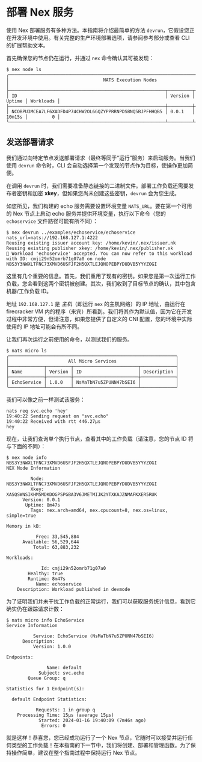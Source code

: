 # 部署 Nex 服务
使用 Nex 部署服务有多种方法。本指南将介绍最简单的方法 `devrun`，它假设您正在开发环境中使用。有关完整的生产环境部署选项，请参阅参考部分或查看 CLI 的扩展帮助文本。

首先确保您的节点仍在运行，并通过 `nex` 命令确认其可被发现：

```
$ nex node ls
╭─────────────────────────────────────────────────────────────────────────────────────────╮
│                                   NATS Execution Nodes                                  │
├──────────────────────────────────────────────────────────┬─────────┬────────┬───────────┤
│ ID                                                       │ Version │ Uptime │ Workloads │
├──────────────────────────────────────────────────────────┼─────────┼────────┼───────────┤
│ NCOBPU3MCEA7LF6XADFD4P74CHW2OL6GQZYPPRRNPDSBNQ5BJPFHHQB5 │ 0.0.1   │ 10m15s │         0 │
╰──────────────────────────────────────────────────────────┴─────────┴────────┴───────────╯
```

## 发送部署请求
我们通过向特定节点发送部署请求（最终等同于“运行”服务）来启动服务。当我们使用 `devrun` 命令时，CLI 会自动选择第一个发现的节点作为目标，使操作更加简便。

在调用 `devrun` 时，我们需要准备静态链接的二进制文件。部署工作负载还需要发布者密钥和加密 **xkey**，但如果您尚未创建这些密钥，`devrun` 会为您生成。

如您所见，我们构建的 echo 服务需要设置环境变量 `NATS_URL`。要在第一个可用的 Nex 节点上启动 echo 服务并提供环境变量，执行以下命令（您的 `echoservice` 文件路径可能有所不同）：

```
$ nex devrun ../examples/echoservice/echoservice nats_url=nats://192.168.127.1:4222
Reusing existing issuer account key: /home/kevin/.nex/issuer.nk
Reusing existing publisher xkey: /home/kevin/.nex/publisher.xk
🚀 Workload 'echoservice' accepted. You can now refer to this workload with ID: cmji29n52omrb71g07a0 on node NBS3Y3NWXLTFNC73XMVD6USFJF2H5QXTLEJQNOPEBPYDUDVB5YYYZOGI
```

这里有几个重要的信息。首先，我们重用了现有的密钥。如果您是第一次运行工作负载，您会看到这两个密钥被创建。其次，我们收到了目标节点的确认，其中包含机器/工作负载 ID。

地址 `192.168.127.1` 是 _主机_（即运行 `nex` 的主机网络）的 IP 地址，由运行在 firecracker VM 内的程序（来宾）所看到。我们将其作为默认值，因为它在开发过程中非常方便，但请注意，如果您提供了自定义的 CNI 配置，您的环境中实际使用的 IP 地址可能会有所不同。

让我们再次运行之前使用的命令，以测试我们的服务。

```
$ nats micro ls
╭──────────────────────────────────────────────────────────────╮
│                      All Micro Services                      │
├─────────────┬─────────┬────────────────────────┬─────────────┤
│ Name        │ Version │ ID                     │ Description │
├─────────────┼─────────┼────────────────────────┼─────────────┤
│ EchoService │ 1.0.0   │ NsMaTbN7u5ZPUNN47bSEI6 │             │
╰─────────────┴─────────┴────────────────────────┴─────────────╯
```

我们可以像之前一样测试该服务：

```
nats req svc.echo 'hey'
19:40:22 Sending request on "svc.echo"
19:40:22 Received with rtt 446.27µs
hey
```

现在，让我们查询单个执行节点，查看其中的工作负载（请注意，您的节点 ID 将与下面的不同）：

```
$ nex node info NBS3Y3NWXLTFNC73XMVD6USFJF2H5QXTLEJQNOPEBPYDUDVB5YYYZOGI
NEX Node Information

         Node: NBS3Y3NWXLTFNC73XMVD6USFJF2H5QXTLEJQNOPEBPYDUDVB5YYYZOGI
         Xkey: XASQSWNSIKHM5MDKDOGPSPGBA3V6JMETMIJK2YTXKAJZNMAFKXER5RUK
      Version: 0.0.1
       Uptime: 8m47s
         Tags: nex.arch=amd64, nex.cpucount=8, nex.os=linux, simple=true

Memory in kB:

           Free: 33,545,884
      Available: 56,529,644
          Total: 63,883,232

Workloads:

             Id: cmji29n52omrb71g07a0
        Healthy: true
        Runtime: 8m47s
           Name: echoservice
    Description: Workload published in devmode
```

为了证明我们并未干扰工作负载的正常运行，我们可以获取服务统计信息，看到它确实仍在跟踪请求计数：

```
$ nats micro info EchoService
Service Information

          Service: EchoService (NsMaTbN7u5ZPUNN47bSEI6)
      Description: 
          Version: 1.0.0

Endpoints:

               Name: default
            Subject: svc.echo
        Queue Group: q

Statistics for 1 Endpoint(s):

  default Endpoint Statistics:

           Requests: 1 in group q
    Processing Time: 15µs (average 15µs)
            Started: 2024-01-16 19:40:09 (7m46s ago)
             Errors: 0
```
就是这样！恭喜您，您已经成功运行了一个 Nex 节点，它随时可以接受并运行任何类型的工作负载！在本指南的下一节中，我们将创建、部署和管理函数。为了保持操作简单，建议在整个指南过程中保持运行 Nex 节点。